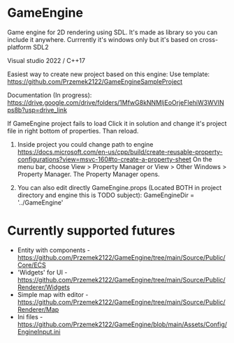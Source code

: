 # GameEngine

Game engine for 2D rendering using SDL.
It's made as library so you can include it anywhere.
Currrently it's windows only but it's based on cross-platform SDL2

Visual studio 2022 / C++17

Easiest way to create new project based on this engine:
Use template:	https://github.com/Przemek2122/GameEngineSampleProject

Documentation (In progress):
https://drive.google.com/drive/folders/1MfwG8kNNMIjEoOrjeFlehiW3WVINps8b?usp=drive_link

If GameEngine project fails to load Click it in solution and change it's project file in right bottom of properties. Than reload.
1.	Inside project you could change path to engine 
	https://docs.microsoft.com/en-us/cpp/build/create-reusable-property-configurations?view=msvc-160#to-create-a-property-sheet
	On the menu bar, choose View > Property Manager or View > Other Windows > Property Manager. The Property Manager opens.

2.	You can also edit directly GameEngine.props (Located BOTH in project directory and engine this is TODO subject):
	GameEngineDir = '../GameEngine'

# Currently supported futures
 - Entity with components	- https://github.com/Przemek2122/GameEngine/tree/main/Source/Public/Core/ECS
 - 'Widgets' for UI			- https://github.com/Przemek2122/GameEngine/tree/main/Source/Public/Renderer/Widgets
 - Simple map with editor	- https://github.com/Przemek2122/GameEngine/tree/main/Source/Public/Renderer/Map
 - Ini files				- https://github.com/Przemek2122/GameEngine/blob/main/Assets/Config/EngineInput.ini

